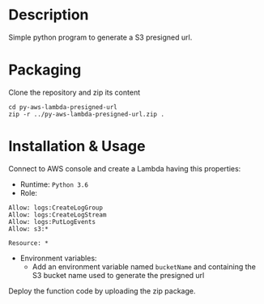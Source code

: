 # Description

Simple python program to generate a S3 presigned url.

# Packaging

Clone the repository and zip its content
```
cd py-aws-lambda-presigned-url
zip -r ../py-aws-lambda-presigned-url.zip .
```

# Installation & Usage 

Connect to AWS console and create a Lambda having this properties:
   - Runtime: `Python 3.6`
   - Role:
```
Allow: logs:CreateLogGroup
Allow: logs:CreateLogStream
Allow: logs:PutLogEvents
Allow: s3:*

Resource: *
```
   - Environment variables: 
     - Add an environment variable named `bucketName` and containing the S3 bucket name used to generate the presigned url

Deploy the function code by uploading the zip package.

